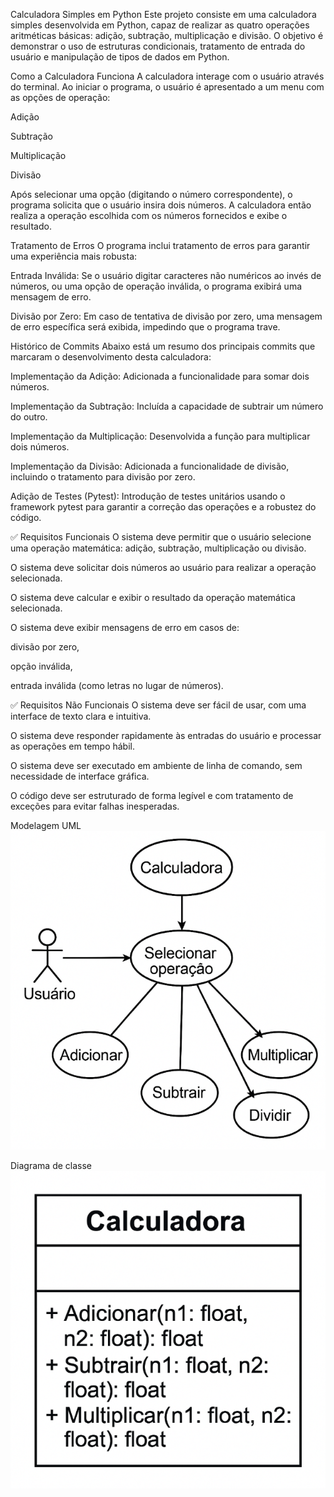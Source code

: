 Calculadora Simples em Python
Este projeto consiste em uma calculadora simples desenvolvida em Python, capaz de realizar as quatro operações aritméticas básicas: adição, subtração, multiplicação e divisão. O objetivo é demonstrar o uso de estruturas condicionais, tratamento de entrada do usuário e manipulação de tipos de dados em Python.

Como a Calculadora Funciona
A calculadora interage com o usuário através do terminal. Ao iniciar o programa, o usuário é apresentado a um menu com as opções de operação:

Adição

Subtração

Multiplicação

Divisão

Após selecionar uma opção (digitando o número correspondente), o programa solicita que o usuário insira dois números. A calculadora então realiza a operação escolhida com os números fornecidos e exibe o resultado.

Tratamento de Erros
O programa inclui tratamento de erros para garantir uma experiência mais robusta:

Entrada Inválida: Se o usuário digitar caracteres não numéricos ao invés de números, ou uma opção de operação inválida, o programa exibirá uma mensagem de erro.

Divisão por Zero: Em caso de tentativa de divisão por zero, uma mensagem de erro específica será exibida, impedindo que o programa trave.

Histórico de Commits
Abaixo está um resumo dos principais commits que marcaram o desenvolvimento desta calculadora:

Implementação da Adição: Adicionada a funcionalidade para somar dois números.

Implementação da Subtração: Incluída a capacidade de subtrair um número do outro.

Implementação da Multiplicação: Desenvolvida a função para multiplicar dois números.

Implementação da Divisão: Adicionada a funcionalidade de divisão, incluindo o tratamento para divisão por zero.

Adição de Testes (Pytest): Introdução de testes unitários usando o framework pytest para garantir a correção das operações e a robustez do código.

✅ Requisitos Funcionais
O sistema deve permitir que o usuário selecione uma operação matemática: adição, subtração, multiplicação ou divisão.

O sistema deve solicitar dois números ao usuário para realizar a operação selecionada.

O sistema deve calcular e exibir o resultado da operação matemática selecionada.

O sistema deve exibir mensagens de erro em casos de:

divisão por zero,

opção inválida,

entrada inválida (como letras no lugar de números).

✅ Requisitos Não Funcionais
O sistema deve ser fácil de usar, com uma interface de texto clara e intuitiva.

O sistema deve responder rapidamente às entradas do usuário e processar as operações em tempo hábil.

O sistema deve ser executado em ambiente de linha de comando, sem necessidade de interface gráfica.

O código deve ser estruturado de forma legível e com tratamento de exceções para evitar falhas inesperadas.

Modelagem UML
![Modelagem UML Calculadora](UML.png)

Diagrama de classe
![Diagrama de classe Calculadora](Diagrama.png)
